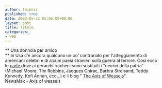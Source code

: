 ```yaml
---
author: leibniz
published: true
date: 2003-05-22 05:06:00+00:00
layout: post
title: Titolo
categories:
- web
---
```


 **   Una donnola per amico   
** In Usa c'e ancora qualcuno un po' contrariato per l'atteggiamento di americani celebri e di alcuni paesi stranieri sulla guerra al terrore. Cosi ecco le  [   carte ](http://www.newsmax.com/weasels/166.shtml)dove ai gerarchi iracheni sono sostituiti i "nemici della patria" (Michael Moore, Tim Robbins, Jacques Chirac, Barbra Streisand, Teddy Kennedy, Kofi Annan, ecc...) e il blog " [   The Axis of Weasels](http://www.axisofweasels.com/blog/axisofweasels.html)".   
NewsMax - Axis of weasels
